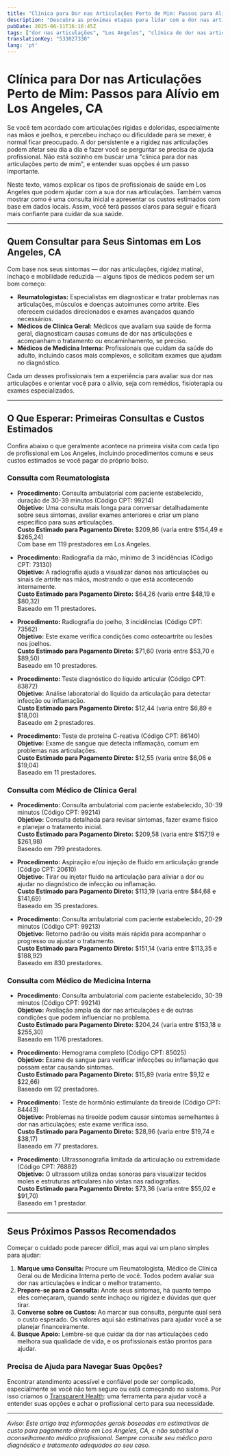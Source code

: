 ```yaml
---
title: "Clínica para Dor nas Articulações Perto de Mim: Passos para Alívio em Los Angeles, CA"
description: "Descubra as próximas etapas para lidar com a dor nas articulações em Los Angeles, CA, incluindo profissionais indicados e custos estimados para o atendimento inicial."
pubDate: 2025-06-11T16:16:45Z
tags: ["dor nas articulações", "Los Angeles", "clínica de dor nas articulações", "profissionais de saúde", "custos médicos", "reumatologia", "clínica geral", "medicina interna"]
translationKey: "533027330"
lang: 'pt'
---
```


# Clínica para Dor nas Articulações Perto de Mim: Passos para Alívio em Los Angeles, CA

Se você tem acordado com articulações rígidas e doloridas, especialmente nas mãos e joelhos, e percebeu inchaço ou dificuldade para se mexer, é normal ficar preocupado. A dor persistente e a rigidez nas articulações podem afetar seu dia a dia e fazer você se perguntar se precisa de ajuda profissional. Não está sozinho em buscar uma "clínica para dor nas articulações perto de mim", e entender suas opções é um passo importante.

Neste texto, vamos explicar os tipos de profissionais de saúde em Los Angeles que podem ajudar com a sua dor nas articulações. Também vamos mostrar como é uma consulta inicial e apresentar os custos estimados com base em dados locais. Assim, você terá passos claros para seguir e ficará mais confiante para cuidar da sua saúde.

---

## Quem Consultar para Seus Sintomas em Los Angeles, CA

Com base nos seus sintomas — dor nas articulações, rigidez matinal, inchaço e mobilidade reduzida — alguns tipos de médicos podem ser um bom começo:

- **Reumatologistas:** Especialistas em diagnosticar e tratar problemas nas articulações, músculos e doenças autoimunes como artrite. Eles oferecem cuidados direcionados e exames avançados quando necessários.
- **Médicos de Clínica Geral:** Médicos que avaliam sua saúde de forma geral, diagnosticam causas comuns de dor nas articulações e acompanham o tratamento ou encaminhamento, se preciso.
- **Médicos de Medicina Interna:** Profissionais que cuidam da saúde do adulto, incluindo casos mais complexos, e solicitam exames que ajudam no diagnóstico.

Cada um desses profissionais tem a experiência para avaliar sua dor nas articulações e orientar você para o alívio, seja com remédios, fisioterapia ou exames especializados.

---

## O Que Esperar: Primeiras Consultas e Custos Estimados

Confira abaixo o que geralmente acontece na primeira visita com cada tipo de profissional em Los Angeles, incluindo procedimentos comuns e seus custos estimados se você pagar do próprio bolso.

### Consulta com Reumatologista

- **Procedimento:** Consulta ambulatorial com paciente estabelecido, duração de 30-39 minutos (Código CPT: 99214)  
  **Objetivo:** Uma consulta mais longa para conversar detalhadamente sobre seus sintomas, avaliar exames anteriores e criar um plano específico para suas articulações.  
  **Custo Estimado para Pagamento Direto:** $209,86 (varia entre $154,49 e $265,24)  
  Com base em 119 prestadores em Los Angeles.

- **Procedimento:** Radiografia da mão, mínimo de 3 incidências (Código CPT: 73130)  
  **Objetivo:** A radiografia ajuda a visualizar danos nas articulações ou sinais de artrite nas mãos, mostrando o que está acontecendo internamente.  
  **Custo Estimado para Pagamento Direto:** $64,26 (varia entre $48,19 e $80,32)  
  Baseado em 11 prestadores.

- **Procedimento:** Radiografia do joelho, 3 incidências (Código CPT: 73562)  
  **Objetivo:** Este exame verifica condições como osteoartrite ou lesões nos joelhos.  
  **Custo Estimado para Pagamento Direto:** $71,60 (varia entre $53,70 e $89,50)  
  Baseado em 10 prestadores.

- **Procedimento:** Teste diagnóstico do líquido articular (Código CPT: 83872)  
  **Objetivo:** Análise laboratorial do líquido da articulação para detectar infecção ou inflamação.  
  **Custo Estimado para Pagamento Direto:** $12,44 (varia entre $6,89 e $18,00)  
  Baseado em 2 prestadores.

- **Procedimento:** Teste de proteína C-reativa (Código CPT: 86140)  
  **Objetivo:** Exame de sangue que detecta inflamação, comum em problemas nas articulações.  
  **Custo Estimado para Pagamento Direto:** $12,55 (varia entre $6,06 e $19,04)  
  Baseado em 11 prestadores.

### Consulta com Médico de Clínica Geral

- **Procedimento:** Consulta ambulatorial com paciente estabelecido, 30-39 minutos (Código CPT: 99214)  
  **Objetivo:** Consulta detalhada para revisar sintomas, fazer exame físico e planejar o tratamento inicial.  
  **Custo Estimado para Pagamento Direto:** $209,58 (varia entre $157,19 e $261,98)  
  Baseado em 799 prestadores.

- **Procedimento:** Aspiração e/ou injeção de fluido em articulação grande (Código CPT: 20610)  
  **Objetivo:** Tirar ou injetar fluido na articulação para aliviar a dor ou ajudar no diagnóstico de infecção ou inflamação.  
  **Custo Estimado para Pagamento Direto:** $113,19 (varia entre $84,68 e $141,69)  
  Baseado em 35 prestadores.

- **Procedimento:** Consulta ambulatorial com paciente estabelecido, 20-29 minutos (Código CPT: 99213)  
  **Objetivo:** Retorno padrão ou visita mais rápida para acompanhar o progresso ou ajustar o tratamento.  
  **Custo Estimado para Pagamento Direto:** $151,14 (varia entre $113,35 e $188,92)  
  Baseado em 830 prestadores.

### Consulta com Médico de Medicina Interna

- **Procedimento:** Consulta ambulatorial com paciente estabelecido, 30-39 minutos (Código CPT: 99214)  
  **Objetivo:** Avaliação ampla da dor nas articulações e de outras condições que podem influenciar no problema.  
  **Custo Estimado para Pagamento Direto:** $204,24 (varia entre $153,18 e $255,30)  
  Baseado em 1176 prestadores.

- **Procedimento:** Hemograma completo (Código CPT: 85025)  
  **Objetivo:** Exame de sangue para verificar infecções ou inflamação que possam estar causando sintomas.  
  **Custo Estimado para Pagamento Direto:** $15,89 (varia entre $9,12 e $22,66)  
  Baseado em 92 prestadores.

- **Procedimento:** Teste de hormônio estimulante da tireoide (Código CPT: 84443)  
  **Objetivo:** Problemas na tireoide podem causar sintomas semelhantes à dor nas articulações; este exame verifica isso.  
  **Custo Estimado para Pagamento Direto:** $28,96 (varia entre $19,74 e $38,17)  
  Baseado em 77 prestadores.

- **Procedimento:** Ultrassonografia limitada da articulação ou extremidade (Código CPT: 76882)  
  **Objetivo:** O ultrassom utiliza ondas sonoras para visualizar tecidos moles e estruturas articulares não vistas nas radiografias.  
  **Custo Estimado para Pagamento Direto:** $73,36 (varia entre $55,02 e $91,70)  
  Baseado em 1 prestador.

---

## Seus Próximos Passos Recomendados

Começar o cuidado pode parecer difícil, mas aqui vai um plano simples para ajudar:

1. **Marque uma Consulta:** Procure um Reumatologista, Médico de Clínica Geral ou de Medicina Interna perto de você. Todos podem avaliar sua dor nas articulações e indicar o melhor tratamento.
2. **Prepare-se para a Consulta:** Anote seus sintomas, há quanto tempo eles começaram, quando sente inchaço ou rigidez e dúvidas que quer tirar.
3. **Converse sobre os Custos:** Ao marcar sua consulta, pergunte qual será o custo esperado. Os valores aqui são estimativas para ajudar você a se planejar financeiramente.
4. **Busque Apoio:** Lembre-se que cuidar da dor nas articulações cedo melhora sua qualidade de vida, e os profissionais estão prontos para ajudar.

### Precisa de Ajuda para Navegar Suas Opções?

Encontrar atendimento acessível e confiável pode ser complicado, especialmente se você não tem seguro ou está começando no sistema. Por isso criamos o [Transparent Health](https://transparenthealth.ai): uma ferramenta para ajudar você a entender suas opções e achar o profissional certo para sua necessidade.

---

*Aviso: Este artigo traz informações gerais baseadas em estimativas de custo para pagamento direto em Los Angeles, CA, e não substitui o aconselhamento médico profissional. Sempre consulte seu médico para diagnóstico e tratamento adequados ao seu caso.*